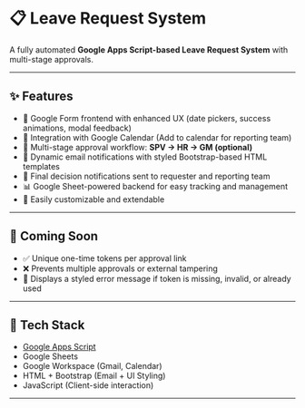# 📋 Leave Request System

A fully automated **Google Apps Script-based Leave Request System** with multi-stage approvals.

---

## ✨ Features

- 📝 Google Form frontend with enhanced UX (date pickers, success animations, modal feedback)
- 📆 Integration with Google Calendar (Add to calendar for reporting team)
- 🔄 Multi-stage approval workflow: **SPV → HR → GM (optional)**
- 📧 Dynamic email notifications with styled Bootstrap-based HTML templates
- 📨 Final decision notifications sent to requester and reporting team
- 📊 Google Sheet-powered backend for easy tracking and management
- 🔄 Easily customizable and extendable

---

## 📅 Coming Soon
- ✅ Unique one-time tokens per approval link
- ❌ Prevents multiple approvals or external tampering
- 🚫 Displays a styled error message if token is missing, invalid, or already used

---

## 🚀 Tech Stack

- [Google Apps Script](https://developers.google.com/apps-script)
- Google Sheets
- Google Workspace (Gmail, Calendar)
- HTML + Bootstrap (Email + UI Styling)
- JavaScript (Client-side interaction)

---